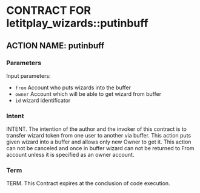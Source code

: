 # CONTRACT FOR letitplay_wizards::putinbuff

## ACTION NAME: putinbuff

### Parameters
Input parameters:

* `from` Account who puts wizards into the buffer
* `owner` Account which will be able to get wizard from buffer
* `id` wizard identificator

### Intent
INTENT. The intention of the author and the invoker of this contract is to transfer wizard token from one user to another via buffer. This action puts given wizard into a buffer and allows only new Owner to get it.
This action can not be canceled and once in buffer wizard can not be returned to From account unless it is specified as an owner account.

### Term
TERM. This Contract expires at the conclusion of code execution.